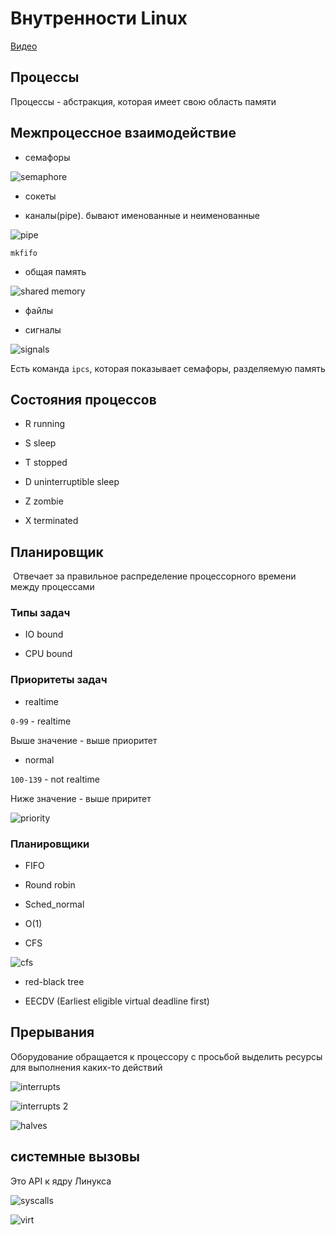 # Внутренности Linux

[Видео](https://www.youtube.com/watch?v=kJG2V48L-IE)

## Процессы

Процессы - абстракция, которая имеет свою область памяти

## Межпроцессное взаимодействие

- семафоры

![semaphore](./img/linux_internals/semaphore.png)

- сокеты

- каналы(pipe). бывают именованные и неименованные

![pipe](./img/linux_internals/pipe.png)

`mkfifo`

- общая память

![shared memory](./img/linux_internals/shared_memory.png)

- файлы

- сигналы

![signals](./img/linux_internals/signals.png)

Есть команда `ipcs`, которая показывает семафоры, разделяемую память

## Состояния процессов

- R running

- S sleep

- T stopped

- D uninterruptible sleep

- Z zombie

- X terminated

## Планировщик

 Отвечает за правильное распределение процессорного времени между процессами

### Типы задач

- IO bound

- CPU bound

### Приоритеты задач

- realtime

`0-99` - realtime

Выше значение - выше приоритет

- normal

`100-139` - not realtime

Ниже значение - выше приритет

![priority](./img/linux_internals/priority.png)

### Планировщики 

- FIFO

- Round robin

- Sched_normal

- O(1)

- CFS

![cfs](./img/linux_internals/CFS.png)

- red-black tree

- EECDV (Earliest eligible virtual deadline first)

## Прерывания

Оборудование обращается к процессору с просьбой выделить ресурсы для выполнения каких-то действий

![interrupts](./img/linux_internals/interrupts.png)

![interrupts 2](./img/linux_internals/interrupts_2.png)

![halves](./img/linux_internals/halves.png)

## системные вызовы

Это API к ядру Линукса

![syscalls](./img/linux_internals/syscalls.png)

![virt](./img/linux_internals/virt.png)
